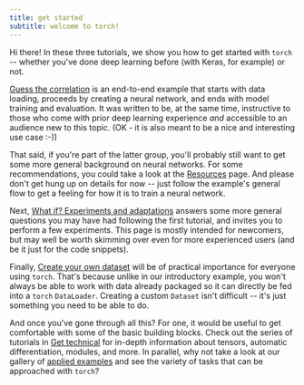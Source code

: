```yaml
---
title: get started
subtitle: welcome to torch!
---
```


Hi there! In these three tutorials, we show you how to get started with `torch` -- whether you've done deep learning before (with Keras, for example) or not.

[Guess the correlation](/start/guess_the_correlation/) is an end-to-end example that starts with data loading, proceeds by creating a neural network, and ends with model training and evaluation. It was written to be, at the same time, instructive to those who come with prior deep learning experience *and* accessible to an audience new to this topic. (OK - it is also meant to be a nice and interesting use case :-))

That said, if you're part of the latter group, you'll probably still want to get some more general background on neural networks. For some recommendations, you could take a look at the [Resources](/resources) page. And please don't get hung up on details for now -- just follow the example's general flow to get a feeling for how it is to train a neural network.

Next, [What if? Experiments and adaptations](/start/what_if) answers some more general questions you may have had following the first tutorial, and invites you to perform a few experiments. This page is mostly intended for newcomers, but may well be worth skimming over even for more experienced users (and be it just for the code snippets).

Finally, [Create your own dataset](custom_dataset) will be of practical importance for everyone using `torch`. That's because unlike in our introductory example, you won't always be able to work with data already packaged so it can directly be fed into a `torch` `DataLoader`. Creating a custom `Dataset` isn't difficult -- it's just something you need to be able to do.

And once you've gone through all this? For one, it would be useful to get comfortable with some of the basic building blocks. Check out the series of tutorials in [Get technical](/technical/) for in-depth information about tensors, automatic differentiation, modules, and more. In parallel, why not take a look at our gallery of [applied examples](/use_torch) and see the variety of tasks that can be approached with `torch`?
